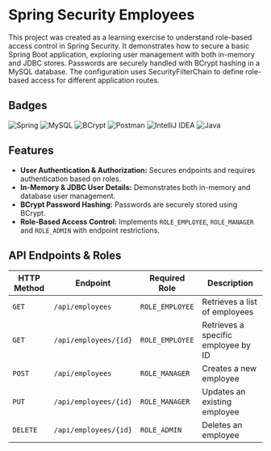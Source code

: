# Spring Security Employees

This project was created as a learning exercise to understand role-based access control in Spring Security. It demonstrates how to secure a basic Spring Boot application, exploring user management with both in-memory and JDBC stores. Passwords are securely handled with BCrypt hashing in a MySQL database. The configuration uses SecurityFilterChain to define role-based access for different application routes.


## Badges

![Spring](https://img.shields.io/badge/spring-%236DB33F.svg?style=for-the-badge&logo=spring&logoColor=white)
![MySQL](https://img.shields.io/badge/mysql-4479A1.svg?style=for-the-badge&logo=mysql&logoColor=white)
![BCrypt](https://img.shields.io/badge/bcrypt-grey?style=for-the-badge&logo=security-stackexchange&logoColor=white)
![Postman](https://img.shields.io/badge/Postman-FF6C37?style=for-the-badge&logo=postman&logoColor=white)
![IntelliJ IDEA](https://img.shields.io/badge/IntelliJIDEA-000000.svg?style=for-the-badge&logo=intellij-idea&logoColor=white)
![Java](https://img.shields.io/badge/java-%23ED8B00.svg?style=for-the-badge&logo=openjdk&logoColor=white)


## Features

- **User Authentication & Authorization:** Secures endpoints and requires authentication based on roles.
- **In-Memory & JDBC User Details:** Demonstrates both in-memory and database user management.
- **BCrypt Password Hashing:** Passwords are securely stored using BCrypt.
- **Role-Based Access Control:** Implements `ROLE_EMPLOYEE`, `ROLE_MANAGER` and `ROLE_ADMIN` with endpoint restrictions.


## API Endpoints & Roles

| HTTP Method | Endpoint             | Required Role | Description                     |
|-------------|----------------------|---------------|---------------------------------|
| `GET`       | `/api/employees`     | `ROLE_EMPLOYEE` | Retrieves a list of employees   |
| `GET`       | `/api/employees/{id}` | `ROLE_EMPLOYEE` | Retrieves a specific employee by ID |
| `POST`      | `/api/employees`     | `ROLE_MANAGER`  | Creates a new employee          |
| `PUT`       | `/api/employees/{id}` | `ROLE_MANAGER`  | Updates an existing employee     |
| `DELETE`    | `/api/employees/{id}` | `ROLE_ADMIN`    | Deletes an employee             |
